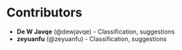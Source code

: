 # Contributors

- **De W Javqe** (@dewjavqe) - Classification, suggestions
- **zeyuanfu** (@zeyuanfu) - Classification, suggestions